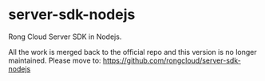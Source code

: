 server-sdk-nodejs
=================

Rong Cloud Server SDK in Nodejs.

All the work is merged back to the official repo and this version is no longer maintained. Please move to:
https://github.com/rongcloud/server-sdk-nodejs
